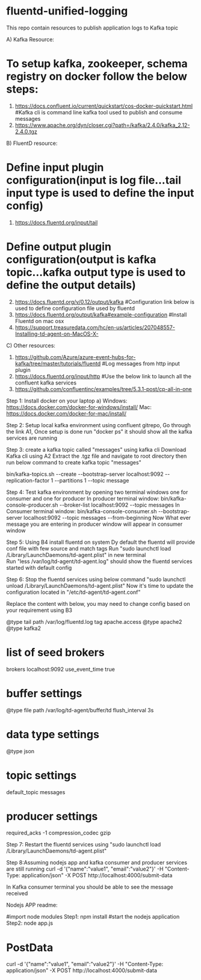 # fluentd-unified-logging
This repo contain resources to publish application logs to Kafka topic

A) Kafka Resource:
# To setup kafka, zookeeper, schema registry on docker follow the below steps:
1) https://docs.confluent.io/current/quickstart/cos-docker-quickstart.html
#Kafka cli is command line kafka tool used to publish and consume messages 
2) https://www.apache.org/dyn/closer.cgi?path=/kafka/2.4.0/kafka_2.12-2.4.0.tgz


B) FluentD resource:

# Define input plugin configuration(input is log file...tail input type is used to define the input config) 
1) https://docs.fluentd.org/input/tail
# Define output plugin configuration(output is kafka topic...kafka output type is used to define the output details) 
2) https://docs.fluentd.org/v/0.12/output/kafka
#Configuration link below is used to define configuration file used by fluentd
3) https://docs.fluentd.org/output/kafka#example-configuration
#Install Fluentd on mac osx
4) https://support.treasuredata.com/hc/en-us/articles/207048557-Installing-td-agent-on-MacOS-X-

C) Other resources:
1) https://github.com/Azure/azure-event-hubs-for-kafka/tree/master/tutorials/fluentd
#Log messages from http input plugin
2) https://docs.fluentd.org/input/http
#Use the below link to launch all the confluent kafka services
3) https://github.com/confluentinc/examples/tree/5.3.1-post/cp-all-in-one 


Step 1: Install docker on your laptop 
 a) Windows: https://docs.docker.com/docker-for-windows/install/
Mac: https://docs.docker.com/docker-for-mac/install/

Step 2: Setup local kafka environment using confluent gitrepo, Go through the link A1, Once setup is done
run "docker ps" it should show all the kafka services are running

Step 3: create a kafka topic called "messages" using  kafka cli
Download Kafka cli using A2
Extract the .tgz file and navigate to root directory then run below command to create kafka topic "messages"

bin/kafka-topics.sh --create --bootstrap-server localhost:9092 --replication-factor 1 --partitions 1 --topic message

Step 4: Test kafka environment by opening two terminal windows one for consumer and one for producer
In producer terminal window: bin/kafka-console-producer.sh --broker-list localhost:9092 --topic messages
In Consumer terminal window: bin/kafka-console-consumer.sh --bootstrap-server localhost:9092 --topic messages --from-beginning
Now What ever message you are entering in producer window will appear in consumer window

Step 5: 
Using B4 install fluentd on system
Dy default the fluentd will provide conf file with few source and match tags
Run "sudo launchctl load /Library/LaunchDaemons/td-agent.plist" in new terminal   
Run "less /var/log/td-agent/td-agent.log" should show the fluentd services started with default config

Step 6: Stop the fluentd services using below command
"sudo launchctl unload /Library/LaunchDaemons/td-agent.plist"
Now it's time to update the configuration located in "/etc/td-agent/td-agent.conf"

Replace the content with below, you may need to change config based on your requirement using B3

<source>
  @type tail
  path /var/log/fluentd.log
  tag apache.access
  <parse>
    @type apache2
  </parse>
</source>
<match *.**>
  @type kafka2

  # list of seed brokers
  brokers localhost:9092
  use_event_time true

  # buffer settings
  <buffer topic>
    @type file
    path /var/log/td-agent/buffer/td
    flush_interval 3s
  </buffer>

  # data type settings
  <format>
    @type json
  </format>

  # topic settings
  default_topic messages

  # producer settings
  required_acks -1
  compression_codec gzip
</match>


Step 7: Restart the fluentd services using
"sudo launchctl load /Library/LaunchDaemons/td-agent.plist"

Step 8:Assuming nodejs app and kafka consumer and producer services are still running
curl -d '{"name":"value1", "email":"value2"}' -H "Content-Type: application/json" -X POST http://localhost:4000/submit-data

In Kafka consumer terminal you should be able to see the message received 


Nodejs APP readme:

#import node modules 
Step1: npm install 
#start the nodejs application
Step2: node app.js
# PostData
curl -d '{"name":"value1", "email":"value2"}' -H "Content-Type: application/json" -X POST http://localhost:4000/submit-data

